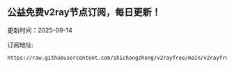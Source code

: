 ## 公益免费v2ray节点订阅，每日更新！
更新时间：2025-09-14

订阅地址:
```
https://raw.githubusercontent.com/shichongzheng/v2rayfree/main/v2rayfree
```
